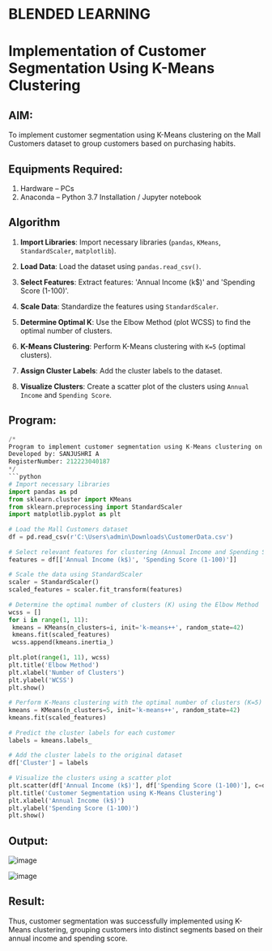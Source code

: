 # BLENDED LEARNING
# Implementation of Customer Segmentation Using K-Means Clustering

## AIM:
To implement customer segmentation using K-Means clustering on the Mall Customers dataset to group customers based on purchasing habits.

## Equipments Required:
1. Hardware – PCs
2. Anaconda – Python 3.7 Installation / Jupyter notebook

## Algorithm
1. **Import Libraries**: Import necessary libraries (`pandas`, `KMeans`, `StandardScaler`, `matplotlib`).

2. **Load Data**: Load the dataset using `pandas.read_csv()`.

3. **Select Features**: Extract features: 'Annual Income (k$)' and 'Spending Score (1-100)'.

4. **Scale Data**: Standardize the features using `StandardScaler`.

5. **Determine Optimal K**: Use the Elbow Method (plot WCSS) to find the optimal number of clusters.

6. **K-Means Clustering**: Perform K-Means clustering with `K=5` (optimal clusters).

7. **Assign Cluster Labels**: Add the cluster labels to the dataset.

8. **Visualize Clusters**: Create a scatter plot of the clusters using `Annual Income` and `Spending Score`.


## Program:
```python
/*
Program to implement customer segmentation using K-Means clustering on the Mall Customers dataset.
Developed by: SANJUSHRI A
RegisterNumber: 212223040187
*/
```python
# Import necessary libraries  
import pandas as pd  
from sklearn.cluster import KMeans  
from sklearn.preprocessing import StandardScaler  
import matplotlib.pyplot as plt  
  
# Load the Mall Customers dataset  
df = pd.read_csv(r'C:\Users\admin\Downloads\CustomerData.csv')  
  
# Select relevant features for clustering (Annual Income and Spending Score)  
features = df[['Annual Income (k$)', 'Spending Score (1-100)']]  
  
# Scale the data using StandardScaler  
scaler = StandardScaler()  
scaled_features = scaler.fit_transform(features)  
  
# Determine the optimal number of clusters (K) using the Elbow Method  
wcss = []  
for i in range(1, 11):  
 kmeans = KMeans(n_clusters=i, init='k-means++', random_state=42)  
 kmeans.fit(scaled_features)  
 wcss.append(kmeans.inertia_)  
  
plt.plot(range(1, 11), wcss)  
plt.title('Elbow Method')  
plt.xlabel('Number of Clusters')  
plt.ylabel('WCSS')  
plt.show()  
  
# Perform K-Means clustering with the optimal number of clusters (K=5)  
kmeans = KMeans(n_clusters=5, init='k-means++', random_state=42)  
kmeans.fit(scaled_features)  
  
# Predict the cluster labels for each customer  
labels = kmeans.labels_  
  
# Add the cluster labels to the original dataset  
df['Cluster'] = labels  
  
# Visualize the clusters using a scatter plot  
plt.scatter(df['Annual Income (k$)'], df['Spending Score (1-100)'], c=df['Cluster'], cmap='viridis')  
plt.title('Customer Segmentation using K-Means Clustering')  
plt.xlabel('Annual Income (k$)')  
plt.ylabel('Spending Score (1-100)')  
plt.show()
```

## Output:

![image](https://github.com/user-attachments/assets/df4033c9-efdd-484c-afaa-bd29c0021c0e)

![image](https://github.com/user-attachments/assets/3cb3c956-b994-477e-9275-1767bedad697)



## Result:
Thus, customer segmentation was successfully implemented using K-Means clustering, grouping customers into distinct segments based on their annual income and spending score. 
